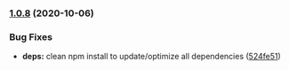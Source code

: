 ### [1.0.8](https://github.com/GoProperly/browserslist-config-properly/compare/v1.0.7...v1.0.8) (2020-10-06)


### Bug Fixes

* **deps:** clean npm install to update/optimize all dependencies ([524fe51](https://github.com/GoProperly/browserslist-config-properly/commit/524fe5111f2a373043679e779ad1ce1d61164420))
